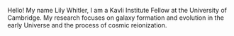 Hello! My name Lily Whitler, I am a Kavli Institute Fellow at the University of Cambridge. My research focuses on galaxy formation and evolution in the early Universe and the process of cosmic reionization.
